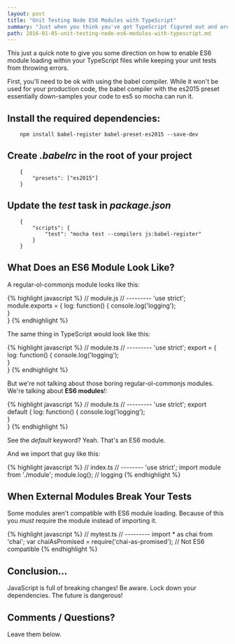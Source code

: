 ```yaml
---
layout: post
title: "Unit Testing Node ES6 Modules with TypeScript"
summary: "Just when you think you've got TypeScript figured out and are using es6 (es2015) module loading you discover your unit tests fail. Don't worry. It's not you, it's Mocha."
path: 2016-01-05-unit-testing-node-es6-modules-with-typescript.md
---
```

This just a quick note to give you some direction on how to enable ES6 module loading within your TypeScript files while keeping your unit tests from throwing errors.

First, you'll need to be ok with using the babel compiler. While it won't be used for your production code, the babel compiler with the es2015 preset essentially down-samples your code to es5 so mocha can run it.

## Install the required dependencies:

```
    npm install babel-register babel-preset-es2015 --save-dev
```

## Create _**.babelrc**_ in the root of your project

```
    {
        "presets": ["es2015"]   
    }
```

## Update the _**test**_ task in _**package.json**_

```
    {
        "scripts": {
            "test": "mocha test --compilers js:babel-register"
        }
    }
```

## What Does an ES6 Module Look Like?

A regular-ol-commonjs module looks like this:

{% highlight javascript %}
    // module.js
    // ---------
    'use strict';
    module.exports = {
        log: function() {
            console.log('logging');    
        }    
    }
{% endhighlight %}

The same thing in TypeScript would look like this:

{% highlight javascript %}
    // module.ts
    // ---------
    'use strict';
    export = {
        log: function() {
            console.log('logging');    
        }    
    }
{% endhighlight %}

But we're not talking about those boring regular-ol-commonjs modules. We're talking about **ES6 modules**!:

{% highlight javascript %}
    // module.ts
    // ---------
    'use strict';
    export default {
        log: function() {
            console.log('logging');    
        }    
    }
{% endhighlight %}

See the _default_ keyword? Yeah. That's an ES6 module.

And we import that guy like this:

{% highlight javascript %}
    // index.ts
    // --------
    'use strict';
    import module from './module';
    module.log(); // logging
{% endhighlight %}

## When External Modules Break Your Tests

Some modules aren't compatible with ES6 module loading. Because of this you _must_ require the module instead of importing it.

{% highlight javascript %}
    // mytest.ts
    // ---------
    import * as chai from 'chai';
    var chaiAsPromised = require('chai-as-promised'); // Not ES6 compatible
{% endhighlight %}

## Conclusion...

JavaScript is full of breaking changes! Be aware. Lock down your dependencies. The future is dangerous!

## Comments / Questions?

Leave them below.